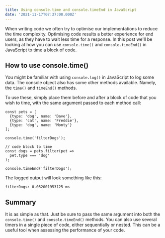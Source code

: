 ```yaml
---
title: Using console.time and console.timeEnd in JavaScript
date: '2021-11-17T07:37:00.000Z'
---
```


When writing code we often try to optimise our implementations to reduce the time complexity. 
Optimising code results a better experience for end users, as they have to wait less time for a response. 
In this post we'll be looking at how you can use `console.time()` and `console.timeEnd()` in JavaScript to time a block of code. 

## How to use console.time()

You might be familiar with using `console.log()` in JavaScript to log some data. The console object also has some other methods available. 
Namely, the `time()` and `timeEnd()` methods. 

To use these, simply place them before and after a block of code that you wish to time, with the same argument passed to each method call:

```
const pets = [
  {type: 'dog', name: 'Dave'}, 
  {type: 'cat', name: 'Freddie'}, 
  {type: 'dog', name: 'Monty'}
];

console.time('filterDogs');

// code block to time
const dogs = pets.filter(pet => 
  pet.type === 'dog'
);

console.timeEnd('filterDogs');
```

The logged output will look something like this: 

```
filterDogs: 0.052001953125 ms
```

## Summary

It is as simple as that. Just be sure to pass the same argument into both the `console.time()` and `console.timeEnd()` methods.
You can also use several timers in a single piece of code, either sequentially or nested. 
This can be a useful tool when assessing the performance of your code. 
